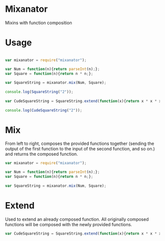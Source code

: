 # Mixanator
Mixins with function composition


# Usage 
```JavaScript

var mixanator = require("mixanator");

var Num = function(n){return parseInt(n);};
var Square = function(n){return n * n;};
 
var SquareString = mixanator.mix(Num, Square);
 
console.log(SquareString("2"));
 
var CudeSquareString = SquareString.extend(function(x){return x * x * x;});
 
console.log(CudeSquareString("2"));

```

# Mix

From left to right, composes the provided functions together (sending the output of the first function to the input of the second function, and so on.) and returns the composed function. 

```JavaScript 
var mixanator = require("mixanator");

var Num = function(n){return parseInt(n);};
var Square = function(n){return n * n;};
 
var SquareString = mixanator.mix(Num, Square);
```


# Extend 

Used to extend an already composed function. All originally composed functions will be composed with the newly provided functions. 

```JavaScript
var CudeSquareString = SquareString.extend(function(x){return x * x * x;});
```
